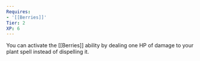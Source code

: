 ```yaml
---
Requires:
- '[[Berries]]'
Tier: 2
XP: 6
---
```


You can activate the [[Berries]] ability by dealing one HP of damage to your plant spell instead of dispelling it.